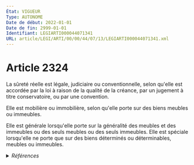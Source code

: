 ```yaml
---
État: VIGUEUR
Type: AUTONOME
Date de début: 2022-01-01
Date de fin: 2999-01-01
Identifiant: LEGIARTI000044071341
URL: article/LEGI/ARTI/00/00/44/07/13/LEGIARTI000044071341.xml
---
```


<h1>Article 2324</h1>

La sûreté réelle est légale, judiciaire ou conventionnelle, selon qu'elle est
accordée par la loi à raison de la qualité de la créance, par un jugement à
titre conservatoire, ou par une convention.<br />

Elle est mobilière ou immobilière, selon qu'elle porte sur des biens meubles ou
immeubles.<br />

Elle est générale lorsqu'elle porte sur la généralité des meubles et des
immeubles ou des seuls meubles ou des seuls immeubles. Elle est spéciale
lorsqu'elle ne porte que sur des biens déterminés ou déterminables, meubles ou
immeubles.


<details>
  <summary><em>Références</em></summary>

  <h2>Articles faisant référence à l'article</h2>
  
  <ul>
    <li>
      <a href="https://legal.tricoteuses.fr//redirection/LEGIARTI000044045552?vers=git&vers=legifrance">Ordonnance n° 2021-1192 du 15 septembre 2021 portant réforme du droit des sûretés - article 6 ENTIEREMENT_MODIF</a> MODIFIE source
    </li>
  </ul>
  
  <h2>Références faites par l'article</h2>
  
  <ul>
    <li>
      2021-09-15 MODIFIE cible <a href="https://legal.tricoteuses.fr//redirection/LEGIARTI000044045552?vers=git&vers=legifrance">Ordonnance n° 2021-1192 du 15 septembre 2021 portant réforme du droit des sûretés - article 6 ENTIEREMENT_MODIF</a>
    </li>
    <li>
      2999-01-01 CONCORDANCE source <a href="https://legal.tricoteuses.fr//redirection/LEGIARTI000006445822?vers=git&vers=legifrance">Code civil - article 2095 AUTONOME TRANSFERE, en vigueur du 1804-03-21 au 2006-03-24</a>
    </li>
    <li>
      2999-01-01 CONCORDE cible <a href="https://legal.tricoteuses.fr//redirection/LEGIARTI000006445822?vers=git&vers=legifrance">Code civil - article 2095 AUTONOME TRANSFERE, en vigueur du 1804-03-21 au 2006-03-24</a>
    </li>
    <li>
      2999-01-01 CONCORDE source <a href="https://legal.tricoteuses.fr//redirection/LEGIARTI000006450891?vers=git&vers=legifrance">Code civil - article 2530 AUTONOME MODIFIE, en vigueur du 2006-03-24 au 2022-01-01</a>
    </li>
    <li>
      2999-01-01 CONCORDANCE cible <a href="https://legal.tricoteuses.fr//redirection/LEGIARTI000006450891?vers=git&vers=legifrance">Code civil - article 2530 AUTONOME MODIFIE, en vigueur du 2006-03-24 au 2022-01-01</a>
    </li>
    <li>
      CODIFICATION source Loi 1804-03-19
    </li>
  </ul>
</details>

